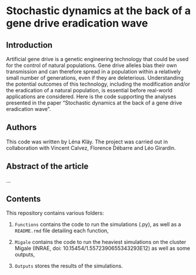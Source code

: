 # Stochastic dynamics at the back of a gene drive eradication wave

## Introduction

Artificial gene drive is a genetic engineering technology that could be used for the control of natural populations. Gene drive alleles bias their own transmission and can therefore spread in a population within a relatively small number of generations, even if they are deleterious. Understanding the potential outcomes of this technology, including the modification and/or the eradication of a natural population, is essential before real-world applications are considered. Here is the code supporting the analyses presented in the paper “Stochastic dynamics at the back of a gene drive eradication wave”.

## Authors

This code was written by Léna Kläy. The project was carried out in collaboration with Vincent Calvez, Florence Débarre and Léo Girardin.

## Abstract of the article

...

## Contents

This repository contains various folders:

1) `Functions` contains the code to run the simulations (.py), as well as a `README.rmd` file detailing each function,

2) `Migale` contains the code to run the heaviest simulations on the cluster Migale (INRAE, doi: 10.15454/1.5572390655343293E12) as well as some outputs,

3) `Outputs` stores the results of the simulations.

